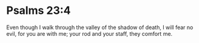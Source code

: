 # Psalms 23:4

Even though I walk through the valley of the shadow of death, I will fear no evil, for you are with me; your rod and your staff, they comfort me.
